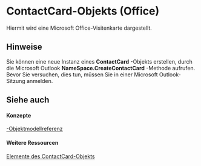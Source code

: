 
# ContactCard-Objekts (Office)

Hiermit wird eine Microsoft Office-Visitenkarte dargestellt.


## Hinweise

Sie können eine neue Instanz eines  **ContactCard** -Objekts erstellen, durch die Microsoft Outlook **NameSpace.CreateContactCard** -Methode aufrufen. Bevor Sie versuchen, dies tun, müssen Sie in einer Microsoft Outlook-Sitzung anmelden.


## Siehe auch


#### Konzepte


[-Objektmodellreferenz](499c789a-aba2-0fad-649a-0ea964cd3b5e.md)
#### Weitere Ressourcen


[Elemente des ContactCard-Objekts](http://msdn.microsoft.com/library/8e7fc57b-7abc-7a94-c1ab-a1283f890c27%28Office.15%29.aspx)
